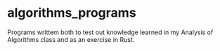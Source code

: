 # algorithms_programs
Programs writtem both to test out knowledge learned in my Analysis of Algorithms class and as an exercise in Rust.
